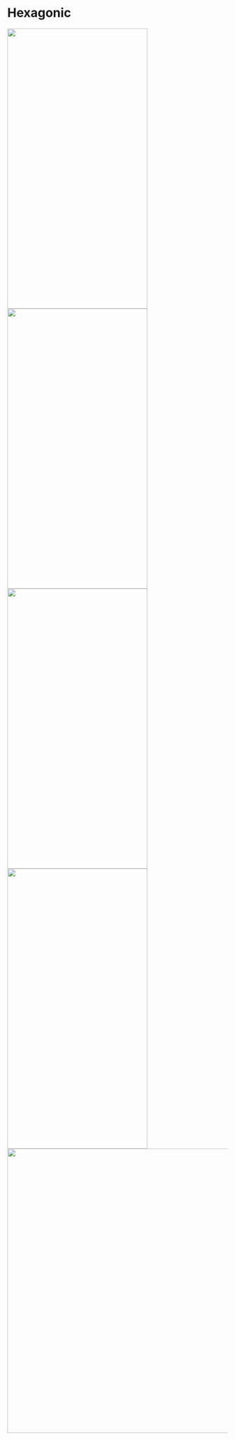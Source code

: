 # Hexagonic

<a href="url"><img src="https://github.com/deelzeek/octagonAnimation/blob/master/images/initial.png" align="left" height="640" width="320" ></a>
<a href="url"><img src="https://github.com/deelzeek/octagonAnimation/blob/master/images/loaded.png" align="left" height="640" width="320" ></a>
<a href="url"><img src="https://github.com/deelzeek/octagonAnimation/blob/master/images/animation.png" align="left" height="640" width="320" ></a>
<a href="url"><img src="https://github.com/deelzeek/octagonAnimation/blob/master/images/animation_full.png" align="left" height="640" width="320" ></a>

<a href="url"><img src="https://github.com/deelzeek/octagonAnimation/blob/master/images/doc.png" align="left" height="650" width="1200" ></a>
